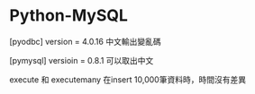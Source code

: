 # Python-MySQL
[pyodbc] version = 4.0.16
中文輸出變亂碼

[pymysql] versioin = 0.8.1
可以取出中文

execute 和 executemany 在insert 10,000筆資料時，時間沒有差異


